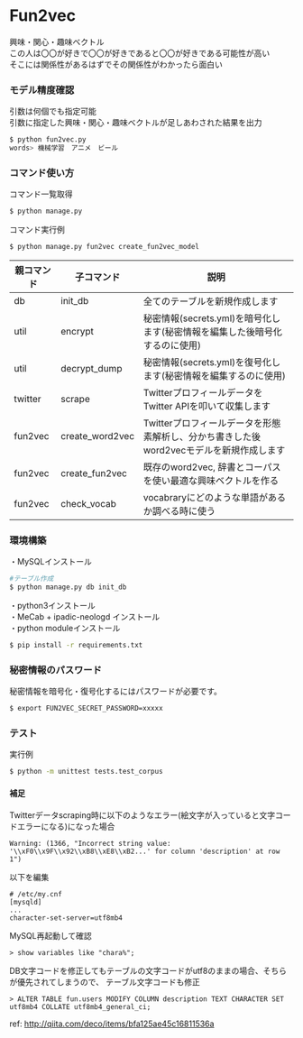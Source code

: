 # Fun2vec
興味・関心・趣味ベクトル  
この人は〇〇が好きで〇〇が好きであると〇〇が好きである可能性が高い  
そこには関係性があるはずでその関係性がわかったら面白い  

### モデル精度確認  
引数は何個でも指定可能  
引数に指定した興味・関心・趣味ベクトルが足しあわされた結果を出力
```bash
$ python fun2vec.py
words> 機械学習　アニメ　ビール
```

### コマンド使い方     
コマンド一覧取得
```bash
$ python manage.py
```
コマンド実行例
```bash
$ python manage.py fun2vec create_fun2vec_model
```

|親コマンド|子コマンド|説明|
|---|---|---|
|db|init_db|全てのテーブルを新規作成します|
|util|encrypt|秘密情報(secrets.yml)を暗号化します(秘密情報を編集した後暗号化するのに使用)|
|util|decrypt_dump|秘密情報(secrets.yml)を復号化します(秘密情報を編集するのに使用)|
|twitter|scrape|TwitterプロフィールデータをTwitter APIを叩いて収集します|
|fun2vec|create_word2vec|Twitterプロフィールデータを形態素解析し、分かち書きした後word2vecモデルを新規作成します|
|fun2vec|create_fun2vec|既存のword2vec, 辞書とコーパスを使い最適な興味ベクトルを作る|
|fun2vec|check_vocab|vocabraryにどのような単語があるか調べる時に使う|

### 環境構築  
・MySQLインストール  
```bash
#テーブル作成
$ python manage.py db init_db
```
・python3インストール  
・MeCab + ipadic-neologd インストール  
・python moduleインストール
```bash
$ pip install -r requirements.txt
```

### 秘密情報のパスワード  
秘密情報を暗号化・復号化するにはパスワードが必要です。  
```bash
$ export FUN2VEC_SECRET_PASSWORD=xxxxx
```

### テスト
実行例
```bash
$ python -m unittest tests.test_corpus
```

#### 補足  
Twitterデータscraping時に以下のようなエラー(絵文字が入っていると文字コードエラーになる)になった場合
```
Warning: (1366, "Incorrect string value: '\\xF0\\x9F\\x92\\xB8\\xE8\\xB2...' for column 'description' at row 1")
```
以下を編集
```
# /etc/my.cnf
[mysqld]
...
character-set-server=utf8mb4
```
MySQL再起動して確認
```
> show variables like "chara%";
```
DB文字コードを修正してもテーブルの文字コードがutf8のままの場合、そちらが優先されてしまうので、
テーブル文字コードも修正
```
> ALTER TABLE fun.users MODIFY COLUMN description TEXT CHARACTER SET utf8mb4 COLLATE utf8mb4_general_ci;
```
ref: http://qiita.com/deco/items/bfa125ae45c16811536a
